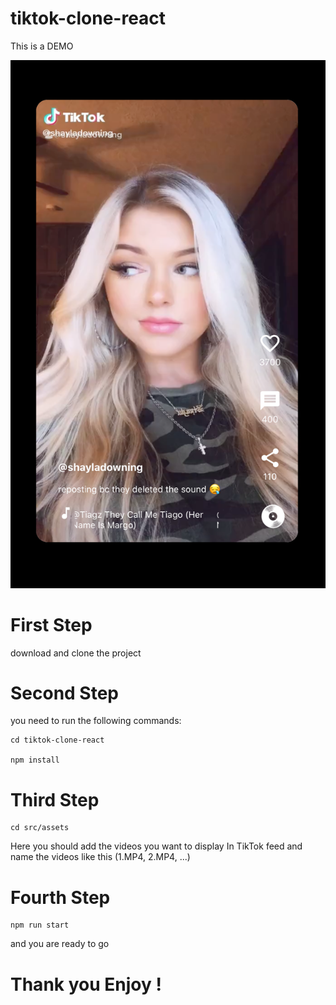 # tiktok-clone-react

This is a DEMO

![Alt text](./DEMO.png?raw=true 'YOUTUBE-CLONE-REACT')

# First Step

download and clone the project

# Second Step

you need to run the following commands:

    cd tiktok-clone-react

    npm install


# Third Step

    cd src/assets

Here you should add the videos you want to display
In TikTok feed and name the videos like this (1.MP4, 2.MP4, ...)

# Fourth Step

    npm run start

and you are ready to go

# Thank you Enjoy !
